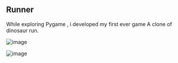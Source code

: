 ## Runner
While exploring Pygame , i developed my first ever game A clone of dinosaur run.

![image](https://user-images.githubusercontent.com/59497178/160085931-fa555feb-ba37-4479-b3bf-e25af6c75f38.png)

![image](https://user-images.githubusercontent.com/59497178/160086604-7a41e9ab-8d7e-4cac-a921-5f8537096a1b.png)

